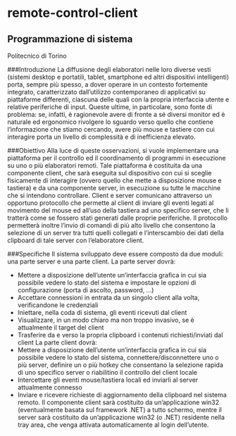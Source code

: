# remote-control-client

Programmazione	di	sistema 
---------------------------
Politecnico di Torino

###Introduzione
La diffusione degli elaboratori nelle loro diverse vesti (sistemi desktop e portatili, tablet, smartphone	ed altri dispositivi intelligenti) porta, sempre più spesso, a	dover	operare	in un contesto fortemente integrato, caratterizzato dall’utilizzo contemporaneo di applicativi su piattaforme differenti, ciascuna delle quali con la	propria	interfaccia utente e relative periferiche di input. Queste	ultime,	in particolare, sono fonte di	problema: se, infatti, è ragionevole avere di fronte a sé diversi monitor ed è naturale ed ergonomico rivolgere lo sguardo verso quello che contiene l’informazione	che stiamo cercando, avere più mouse e tastiere con	cui	interagire porta un livello	di	complessità	e	di inefficienza	elevato.

###Obiettivo
Alla luce	di queste	osservazioni,	si	vuole	implementare una	piattaforma	per	il	controllo	ed	il coordinamento	di	programmi	in	esecuzione	su	uno	o	più	elaboratori	remoti.	Tale	piattaforma	è	 costituita	 da una	 componente	 client, che sarà	 eseguita	 sul	 dispositivo	 con	 cui	 si	 sceglie fisicamente	di	interagire	(ovvero	quello	che	mette	a disposizione	mouse	e	tastiera)	e	da	una	componente	server,	in	esecuzione	su	tutte	le	macchine	che	si	intendono controllare.	Client	e	 server	 comunicano	 attraverso	 un	 opportuno	 protocollo	 che	 permette	 al	 client	 di	inviare	 gli	eventi	legati	al	movimento	del	mouse	ed	all’uso	della	 tastiera	ad	uno	specifico	server,	che	li tratterà	 come	 se	 fossero	 stati	 generati	 dalle	 proprie	 periferiche.	 Il	 protocollo	 permetterà	inoltre	l’invio	di	comandi	di	più	alto	livello	che	consentono la	selezione	di	un	server	tra	tutti	quelli	collegati e	l’interscambio	dei	dati	della clipboard	di	tale	server	con	l’elaboratore	client.

###Specifiche
Il	sistema	sviluppato	deve	essere	composto	da	due	moduli:	una	parte	server	e	una	parte	client. La	parte	server	dovrà:
* Mettere	a	disposizione	dell’utente	un’interfaccia	grafica	in	cui	sia	possibile	vedere	lo	stato	del	sistema	e	impostare le	opzioni	di	configurazione (porta	di	ascolto,	password,	…)
* Accettare	connessioni	in	entrata	da	un	singolo	client	alla	volta,	verificandone	le	credenziali 
* Iniettare,	nella	coda	di	sistema,	gli	eventi	ricevuti	dal	client
* Visualizzare,	in	un	modo	chiaro	ma	non	troppo	invasivo,	se	è	attualmente	il	target	del	client
* Trasferire	da	e	verso	la	propria	clipboard	i	contenuti	richiesti/inviati	dal	client
La	parte	client	dovrà:
* Mettere	a	disposizione	dell’utente	un’interfaccia	grafica	in	cui	sia	possibile	vedere	lo	stato	del	sistema, connettere/disconnettere	uno	o	più	server,	definire	un	o	più	hotkey	che	consentano	la	selezione	rapida	di	uno specifico	server	o	riabilitino	il	controllo	del	client	locale
* Intercettare	gli	eventi	mouse/tastiera	locali	ed	inviarli	al	server	attualmente	connesso
* Inviare	e	ricevere	richieste	di	aggiornamento	della	clipboard	nel	sistema	remoto.
Il	 componente	 client	 sarà	 costituito	 da	 un’applicazione	 win32	 (eventualmente	 basata	 sul framework	.NET) a	 tutto	schermo,	mentre	il	server	sarà	costituito	da	un’applicazione	win32	(o	.NET)	residente	nella	tray	area,	che	venga	attivata	automaticamente	al	login	dell’utente.
